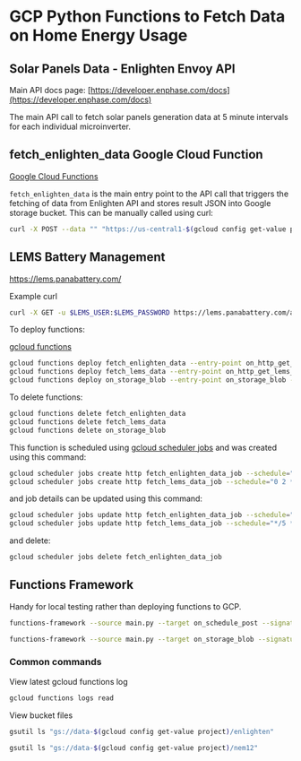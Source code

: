 # GCP Python Functions to Fetch Data on Home Energy Usage

## Solar Panels Data - Enlighten Envoy API

Main API docs page:
[https://developer.enphase.com/docs](https://developer.enphase.com/docs)

The main API call to fetch solar panels generation data at 5 minute intervals for each individual microinverter.

## fetch_enlighten_data Google Cloud Function

[Google Cloud Functions](https://cloud.google.com/functions/docs)

`fetch_enlighten_data` is the main entry point to the API call that triggers the fetching of data from Enlighten API
and stores result JSON into Google storage bucket.  This can be manually called using curl:

```bash
curl -X POST --data "" "https://us-central1-$(gcloud config get-value project).cloudfunctions.net/fetch_enlighten_data" -H "Authorization: bearer $(gcloud auth print-identity-token)"
```

## LEMS Battery Management

https://lems.panabattery.com/


Example curl

```bash
curl -X GET -u $LEMS_USER:$LEMS_PASSWORD https://lems.panabattery.com/api/Battery/$LEMS_BATTERY_ID/soc/data?MinDate=2020-01-01&Hours=24
```

To deploy functions:

[gcloud functions](https://cloud.google.com/sdk/gcloud/reference/functions)

```bash
gcloud functions deploy fetch_enlighten_data --entry-point on_http_get_enlighten_data --runtime python37 --trigger-http --env-vars-file .secrets/.env.yaml
gcloud functions deploy fetch_lems_data --entry-point on_http_get_lems_data --runtime python37 --trigger-http --env-vars-file .secrets/.env.yaml
gcloud functions deploy on_storage_blob --entry-point on_storage_blob --runtime python37 --trigger-bucket $GCP_STORAGE_BUCKET_ID --env-vars-file .secrets/.env.yaml
```

To delete functions:

```bash
gcloud functions delete fetch_enlighten_data
gcloud functions delete fetch_lems_data
gcloud functions delete on_storage_blob
```

This function is scheduled using [gcloud scheduler jobs](https://cloud.google.com/sdk/gcloud/reference/scheduler/jobs) and was created using this command:

```bash
gcloud scheduler jobs create http fetch_enlighten_data_job --schedule="0 2 * * *" --uri="https://us-central1-$(gcloud config get-value project).cloudfunctions.net/fetch_enlighten_data" --message-body="" --oidc-service-account-email=OIDC_SERVICE_ACCOUNT_EMAIL
gcloud scheduler jobs create http fetch_lems_data_job --schedule="0 2 * * *" --uri="https://us-central1-$(gcloud config get-value project).cloudfunctions.net/fetch_lems_data" --message-body="" --oidc-service-account-email=OIDC_SERVICE_ACCOUNT_EMAIL
```

and job details can be updated using this command:

```bash
gcloud scheduler jobs update http fetch_enlighten_data_job --schedule="*/5 * * * *" --uri="https://us-central1-$(gcloud config get-value project).cloudfunctions.net/fetch_enlighten_data" --message-body="" --oidc-service-account-email=OIDC_SERVICE_ACCOUNT_EMAIL
gcloud scheduler jobs update http fetch_lems_data_job --schedule="*/5 * * * *" --uri="https://us-central1-$(gcloud config get-value project).cloudfunctions.net/fetch_lems_data" --message-body="" --oidc-service-account-email=OIDC_SERVICE_ACCOUNT_EMAIL
```

and delete:

```bash
gcloud scheduler jobs delete fetch_enlighten_data_job
```

## Functions Framework

Handy for local testing rather than deploying functions to GCP.

```bash
functions-framework --source main.py --target on_schedule_post --signature-type http --debug
```

```bash
functions-framework --source main.py --target on_storage_blob --signature-type event --debug
```

### Common commands

View latest gcloud functions log

```bash
gcloud functions logs read
```

View bucket files

```bash
gsutil ls "gs://data-$(gcloud config get-value project)/enlighten"

gsutil ls "gs://data-$(gcloud config get-value project)/nem12"
```
